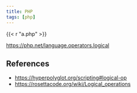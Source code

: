 ```yaml
---
title: PHP
tags: [php]
---
```


{{< r "a.php" >}}

<https://php.net/language.operators.logical>

## References

- <https://hyperpolyglot.org/scripting#logical-op>
- <https://rosettacode.org/wiki/Logical_operations>
